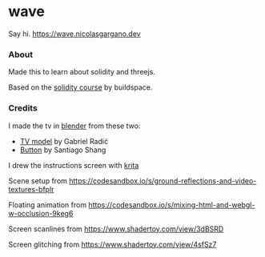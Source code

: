 # wave

Say hi. https://wave.nicolasgargano.dev

### About

Made this to learn about solidity and threejs.

Based on the [solidity course](https://buildspace.so/solidity) by buildspace.

### Credits

I made the tv in [blender](https://www.blender.org/) from these two:
- [TV model](https://polyhaven.com/a/Television_01) by Gabriel Radić
- [Button](https://sketchfab.com/3d-models/the-doomsday-remote-control-226bfc151fb84cf8996d9fa25066489f) by Santiago Shang

I drew the instructions screen with [krita](https://krita.org/en/)

Scene setup from https://codesandbox.io/s/ground-reflections-and-video-textures-bfplr

Floating animation from https://codesandbox.io/s/mixing-html-and-webgl-w-occlusion-9keg6

Screen scanlines from https://www.shadertoy.com/view/3dBSRD

Screen glitching from https://www.shadertoy.com/view/4sfSz7
